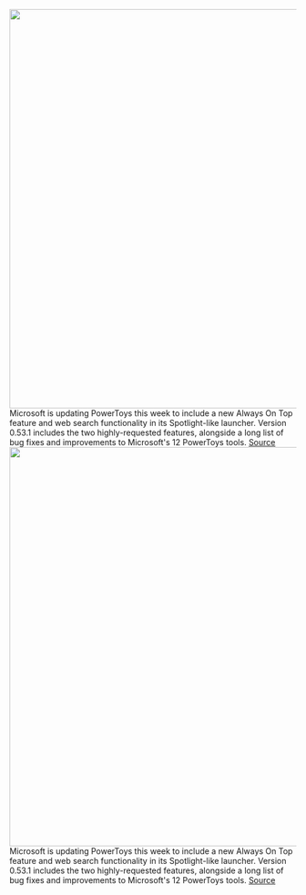 <img src='https://cdn.vox-cdn.com/thumbor/7t9YSbvyRmqDMomGgfzgkS9COJk=/0x0:2040x1360/1200x800/filters:focal(857x517:1183x843)/cdn.vox-cdn.com/uploads/chorus_image/image/70358323/VRG_ILLO_4030_Windows_10_Guide_001.0.jpg' width='700px' /><br/>
Microsoft is updating PowerToys this week to include a new Always On Top feature and web search functionality in its Spotlight-like launcher. Version 0.53.1 includes the two highly-requested features, alongside a long list of bug fixes and improvements to Microsoft's 12 PowerToys tools.
<a href='https://www.theverge.com/2022/1/7/22871732/microsoft-powertoys-always-on-top-run-launcher-web-search-features'> Source <a/><img src='https://cdn.vox-cdn.com/thumbor/7t9YSbvyRmqDMomGgfzgkS9COJk=/0x0:2040x1360/1200x800/filters:focal(857x517:1183x843)/cdn.vox-cdn.com/uploads/chorus_image/image/70358323/VRG_ILLO_4030_Windows_10_Guide_001.0.jpg' width='700px' /><br/>
Microsoft is updating PowerToys this week to include a new Always On Top feature and web search functionality in its Spotlight-like launcher. Version 0.53.1 includes the two highly-requested features, alongside a long list of bug fixes and improvements to Microsoft's 12 PowerToys tools.
<a href='https://www.theverge.com/2022/1/7/22871732/microsoft-powertoys-always-on-top-run-launcher-web-search-features'> Source <a/>